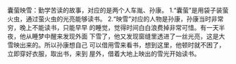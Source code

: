 囊萤映雪：勤学苦读的故事，对应的是两个人车胤、孙康。 1.“囊萤”是用袋子装萤火虫，通过萤火虫的光亮能够读书。 2.“映雪”对应的人物是孙康，孙康当时非常穷，晚上不能读书，只能早早 的睡觉，觉得时间白白浪费掉非常可惜。有一天半夜，他从睡梦中醒来发现外面 下雪了，他又发现窗缝里透进了一丝光亮，这是大雪映出来的。所以孙康想自己 可以借用雪来看书，想到这里，他顿时就不困了，立即穿好衣服，取出书，来到 屋外，借着大地上映出的雪光开始读书。
